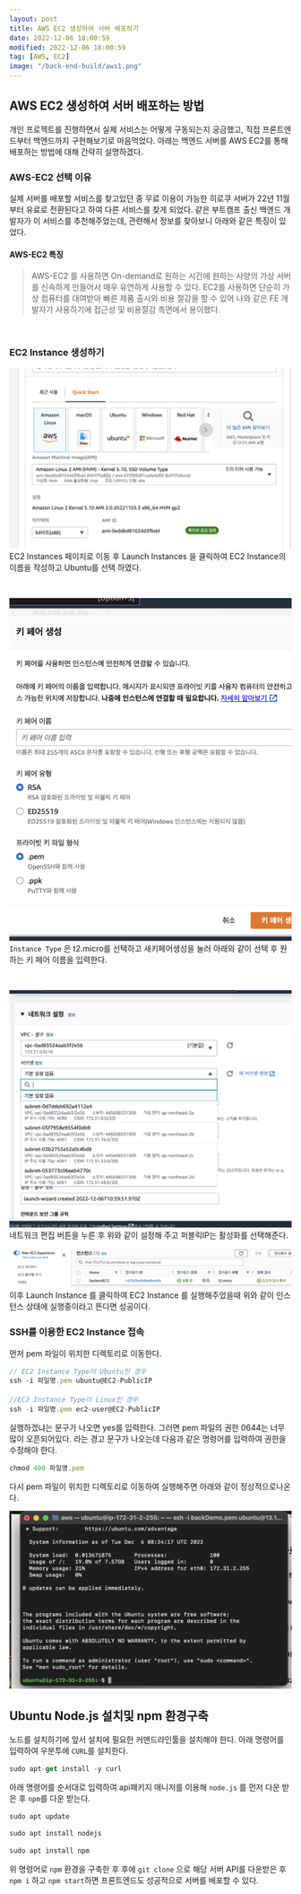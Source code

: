 ```yaml
---
layout: post
title: AWS EC2 생성하여 서버 배포하기
date: 2022-12-06 18:00:59
modified: 2022-12-06 18:00:59
tag: [AWS, EC2]
image: "/back-end-build/aws1.png"
---
```


## AWS EC2 생성하여 서버 배포하는 방법
개인 프로젝트를 진행하면서 실제 서비스는 어떻게 구동되는지 궁금했고, 직접 프론트엔드부터 백엔드까지 구현해보기로 마음먹었다. 
아래는 백엔드 서버를 AWS EC2를 통해 배포하는 방법에 대해 간략히 설명하겠다. 
<br> 

### AWS-EC2 선택 이유
실제 서버를 배포할 서비스를 찾고있던 중 무료 이용이 가능한 히로쿠 서버가 22년 11월부터 유료로 전환된다고 하여 다른 서비스를 찾게 되었다.
같은 부트캠프 출신 백엔드 개발자가 이 서비스를 추천해주었는데, 관련해서 정보를 찾아보니 아래와 같은 특징이 있었다.
#### AWS-EC2 특징
> AWS-EC2 
를 사용하면 On-demand로 원하는 시간에 원하는 사양의 가상 서버를 신속하게 만들어서 매우 유연하게 사용할 수 있다. EC2를 사용하면 단순히 가상 컴퓨터를 대여받아 빠른 제품 출시와 비용 절감을 할 수 있어 나와 같은 FE 개발자가 사용하기에 접근성 및 비용절감 측면에서 용이했다.

<br>

###  EC2 Instance 생성하기 


![aws1파일](/assets/img/posts/back-end-build-img01.png)
EC2 Instances 페이지로 이동 후 Launch Instances 을 클릭하여 EC2 Instance의 이름을 작성하고 Ubuntu를 선택 하였다.

<br>

![aws2파일](/assets/img/posts/back-end-build-img02.png)
`Instance Type` 은 t2.micro를 선택하고 새키페어생성을 눌러 아래와 같이 선택 후 원하는 키 페어 이름을 입력한다.

<br>

![aws3파일](/assets/img/posts/back-end-build-img03.png)
네트워크 편집 버튼을 누른 후 위와 같이 설정해 주고 퍼블릭IP는 활성화를 선택해준다.

![aws4파일](/assets/img/posts/back-end-build-img04.png)
이후 Launch Instance 를 클릭하여 EC2 Instance 를 실행해주었을때 위와 같이 인스턴스 상태에 실행중이라고 뜬다면 성공이다.

### SSH를 이용한 EC2 Instance 접속
먼저 pem 파일이 위치한 디렉토리로 이동한다.

```javascript
// EC2 Instance Type이 Ubuntu인 경우
ssh -i 파일명.pem ubuntu@EC2-PublicIP

//EC2 Instance Type이 Linux인 경우
ssh -i 파일명.pem ec2-user@EC2-PublicIP
```
실행하겠냐는 문구가 나오면 yes를 입력한다. 그러면  pem 파일의 권한 0644는 너무 많이 오픈되어있다. 라는 경고 문구가 나오는데 다음과 같은 명령어를 입력하여 권한을 수정해야 한다.

```javascript
chmod 400 파일명.pem
```
다시 pem 파일이 위치한 디렉토리로 이동하여 실행해주면 아래와 같이 정상적으로나온다.

![aws5파일](/assets/img/posts/back-end-build-img05.png)


## Ubuntu  Node.js 설치및 npm 환경구축 
노드를 설치하기에 앞서 설치에 필요한 커맨드라인툴을 설치해야 한다. 아래 명령어를 입력하여 우분투에 `CURL`를 설치한다.

```javascript
sudo apt-get install -y curl
```

아래 명령어를 순서대로 입력하여 api패키지 매니저를 이용해 `node.js` 를 먼저 다운 받은 후 `npm`를 다운 받는다.
```javascript
sudo apt update
```
```javascript
sudo apt install nodejs
```
```javascript
sudo apt install npm
```
위 명령어로 `npm` 환경을 구축한 후 후에 `git clone` 으로 해당 서버 API를 다운받은 후 `npm i` 하고 `npm start`하면 프론트엔드도 성공적으로 서버를 배포할 수 있다. 
